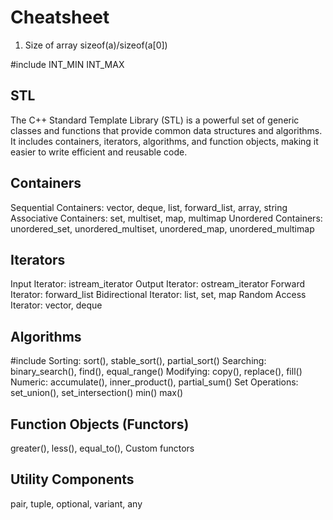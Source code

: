 # Cheatsheet

1) Size of array
sizeof(a)/sizeof(a[0])

#include<climits>
INT_MIN
INT_MAX

## STL
The C++ Standard Template Library (STL) is a powerful set of generic classes and functions that provide common data structures and algorithms. It includes containers, iterators, algorithms, and function objects, making it easier to write efficient and reusable code.

## Containers
Sequential Containers: vector, deque, list, forward_list, array, string
Associative Containers: set, multiset, map, multimap
Unordered Containers: unordered_set, unordered_multiset, unordered_map, unordered_multimap

## Iterators
Input Iterator: istream_iterator
Output Iterator: ostream_iterator
Forward Iterator: forward_list
Bidirectional Iterator: list, set, map
Random Access Iterator: vector, deque

## Algorithms
#include<algorithm>
Sorting: sort(), stable_sort(), partial_sort()
Searching: binary_search(), find(), equal_range()
Modifying: copy(), replace(), fill()
Numeric: accumulate(), inner_product(), partial_sum()
Set Operations: set_union(), set_intersection()
min() max()

## Function Objects (Functors)
greater<T>(), less<T>(), equal_to<T>(), Custom functors

## Utility Components
pair, tuple, optional, variant, any

